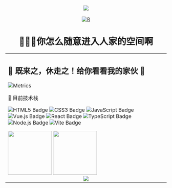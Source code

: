 
<div align="center">

<!-- 动态打字效果 -->
<h1 align="center"> <a href="https://sunguoqi.com/"> <img src="https://readme-typing-svg.herokuapp.com/?lines=console.log(myNickname);undefined;var%20myNickname%20=%20BEAR小熊帽&center=true&size=27"> </a> </h1>
<!-- 小四图片 -->
<a href="https://imgbb.com/"><img src="https://i.ibb.co/Rp6tJgQ/R.gif" alt="R" border="0"></a>

# 🥵🥵🥵你怎么随意进入人家的空间啊
<table>
<tr><td>

## 🤺 既来之，休走之！给你看看我的家伙 😤
 
![Metrics](https://metrics.lecoq.io/LittlebearHat?template=classic&base=header%2C%20activity%2C%20community%2C%20repositories%2C%20metadata&base.indepth=false&base.hireable=false&base.skip=false&config.timezone=Asia%2FHong_Kong)

  
🏹 目前技术栈
  
![HTML5 Badge](https://img.shields.io/badge/HTML5-E34F26?logo=html5&logoColor=fff&style=flat)
![CSS3 Badge](https://img.shields.io/badge/CSS3-1572B6?logo=css3&logoColor=fff&style=flat)
![JavaScript Badge](https://img.shields.io/badge/JavaScript-F7DF1E?logo=javascript&logoColor=000&style=flat)
![Vue.js Badge](https://img.shields.io/badge/Vue.js-4FC08D?logo=vuedotjs&logoColor=fff&style=flat)
![React Badge](https://img.shields.io/badge/React-61DAFB?logo=react&logoColor=000&style=flat)
![TypeScript Badge](https://img.shields.io/badge/TypeScript-3178C6?logo=typescript&logoColor=fff&style=flat)
![Node.js Badge](https://img.shields.io/badge/Node.js-393?logo=nodedotjs&logoColor=fff&style=flat)
![Vite Badge](https://img.shields.io/badge/Vite-646CFF?logo=vite&logoColor=fff&style=flat)

  
  <!-- 统计卡片 -->
  
<img height="137px" src="https://github-readme-stats-git-masterrstaa-rickstaa.vercel.app/api?username=LittlebearHat&hide_title=true&hide_border=true&show_icons=trueline_height=21&text_color=000&icon_color=000&bg_color=0,ea6161,ffc64d,fffc4d,52fa5a&theme=graywhite" />
  
  <!-- 项目语言效果 -->
  
  <img height="137px" src="https://github-readme-stats.vercel.app/api/top-langs/?username=LittlebearHat&hide_title=true&hide_border=true&layout=compact&langs_count=6&text_color=000&icon_color=fff&bg_color=0,52fa5a,4dfcff,c64dff&theme=graywhite" />
  
  <!-- 奖杯效果 -->
  
  <div align="center"> <img src="https://github-profile-trophy.vercel.app/?username=LittlebearHat" /> </div>
  
  </td></tr>
  </div>
<table>
</div>
